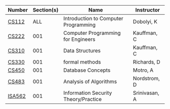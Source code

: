 | **Number** | **Section(s)** | **Name** | **Instructor** |
|------------|----------------|----------|----------------|
| [CS112](../pdf_html/Summer2014/CS112DobolyiK.html) | ALL | Introduction to Computer Programming | Dobolyi, K |
| [CS222](../pdf_html/Summer2014/CS222KauffmanC.html) | 001 | Computer Programming for Engineers | Kauffman, C |
| [CS310](../pdf_html/Summer2014/CS310KauffmanC.html) | 001 | Data Structures | Kauffman, C |
| [CS330](../pdf_html/Summer2014/CS330RichardsD.html) | 001 | formal methods | Richards, D |
| [CS450](../pdf_html/Summer2014/CS450MotroA.html) | 001 | Database Concepts | Motro, A |
| [CS483](../pdf_html/Summer2014/CS483NordstromD.html) | 001 | Analysis of Algorithms | Nordstrom, D |
| [ISA562](../pdf_html/Summer2014/ISA562SrinivasanA.html) | 001 | Information Security Theory/Practice | Srinivasan, A |
